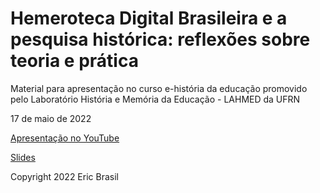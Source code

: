 # Hemeroteca Digital Brasileira e a pesquisa histórica: reflexões sobre teoria e prática

Material para apresentação no curso e-história da educação promovido pelo  Laboratório História e Memória da Educação - LAHMED da UFRN

17 de maio de 2022

[Apresentação no YouTube](https://youtu.be/Uu3I9_a2knc)

[Slides](https://ericbrasiln.github.io/hdufrn)

Copyright 2022 Eric Brasil
